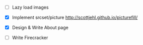 * [ ] Lazy load images
* [x] Implement srcset/picture http://scottjehl.github.io/picturefill/
* [x] Design & Write About page
* [ ] Write Firecracker

